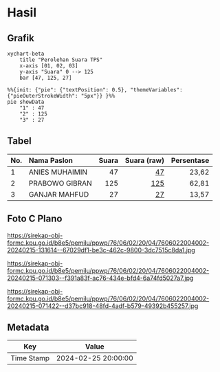 # Hasil

## Grafik

```mermaid
xychart-beta
    title "Perolehan Suara TPS"
    x-axis [01, 02, 03]
    y-axis "Suara" 0 --> 125
    bar [47, 125, 27]
```

```mermaid
%%{init: {"pie": {"textPosition": 0.5}, "themeVariables": {"pieOuterStrokeWidth": "5px"}} }%%
pie showData
    "1" : 47
    "2" : 125
    "3" : 27
```

## Tabel

| No. | Nama Paslon    | Suara | Suara (raw) | Persentase |
|:--- |:-------------- | -----:| -----------:| ----------:|
| 1   | ANIES MUHAIMIN | 47    | [47][p-1]   | 23,62      |
| 2   | PRABOWO GIBRAN | 125   | [125][p-2]  | 62,81      |
| 3   | GANJAR MAHFUD  | 27    | [27][p-3]   | 13,57      |


[p-1]: https://github.com/gigit-pemilu/pemilu-2024-76-sulawesi-barat/blob/main/pilpres/hitung-suara/sub/76-sulawesi-barat/sub/06-mamuju-tengah/sub/02-pangale/sub/2004-polo-lereng/sub/002-tps/sub/paslon-1.txt
[p-2]: https://github.com/gigit-pemilu/pemilu-2024-76-sulawesi-barat/blob/main/pilpres/hitung-suara/sub/76-sulawesi-barat/sub/06-mamuju-tengah/sub/02-pangale/sub/2004-polo-lereng/sub/002-tps/sub/paslon-2.txt
[p-3]: https://github.com/gigit-pemilu/pemilu-2024-76-sulawesi-barat/blob/main/pilpres/hitung-suara/sub/76-sulawesi-barat/sub/06-mamuju-tengah/sub/02-pangale/sub/2004-polo-lereng/sub/002-tps/sub/paslon-3.txt

## Foto C Plano

https://sirekap-obj-formc.kpu.go.id/b8e5/pemilu/ppwp/76/06/02/20/04/7606022004002-20240215-131614--67029df1-be3c-462c-9800-3dc7515c8da1.jpg

https://sirekap-obj-formc.kpu.go.id/b8e5/pemilu/ppwp/76/06/02/20/04/7606022004002-20240215-071303--f391a83f-ac76-434e-bfd4-6a74fd5027a7.jpg

https://sirekap-obj-formc.kpu.go.id/b8e5/pemilu/ppwp/76/06/02/20/04/7606022004002-20240215-071422--d37bc918-48fd-4adf-b579-49392b455257.jpg


## Metadata

| Key        | Value               |
| ---------- | ------------------- |
| Time Stamp | 2024-02-25 20:00:00 |



